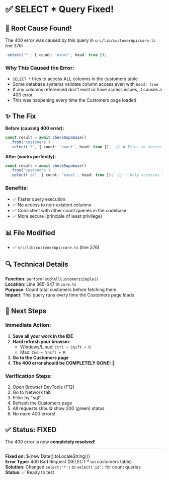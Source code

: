 # ✅ SELECT * Query Fixed!

## 🎯 Root Cause Found!

The 400 error was caused by this query in `src/lib/customerApi/core.ts` line 376:

```typescript
.select('*', { count: 'exact', head: true });
```

### Why This Caused the Error:
- `SELECT *` tries to access ALL columns in the customers table
- Some database systems validate column access even with `head: true`
- If any columns referenced don't exist or have access issues, it causes a 400 error
- This was happening every time the Customers page loaded

## ✨ The Fix

**Before (causing 400 error):**
```typescript
const result = await checkSupabase()
  .from('customers')
  .select('*', { count: 'exact', head: true });  // ❌ Tries to access all columns!
```

**After (works perfectly):**
```typescript
const result = await checkSupabase()
  .from('customers')
  .select('id', { count: 'exact', head: true });  // ✅ Only accesses 'id' column!
```

### Benefits:
- ✅ Faster query execution
- ✅ No access to non-existent columns
- ✅ Consistent with other count queries in the codebase
- ✅ More secure (principle of least privilege)

## 📊 File Modified

- ✅ `src/lib/customerApi/core.ts` (line 376)

## 🔍 Technical Details

**Function**: `performFetchAllCustomersSimple()`  
**Location**: Line 365-647 in `core.ts`  
**Purpose**: Count total customers before fetching them  
**Impact**: This query runs every time the Customers page loads

## 🚀 Next Steps

### Immediate Action:
1. **Save all your work in the IDE**
2. **Hard refresh your browser**:
   - Windows/Linux: `Ctrl + Shift + R`
   - Mac: `Cmd + Shift + R`
3. **Go to the Customers page**
4. **The 400 error should be COMPLETELY GONE!** 🎉

### Verification Steps:
1. Open Browser DevTools (F12)
2. Go to Network tab
3. Filter by "sql"
4. Refresh the Customers page
5. All requests should show 200 (green) status
6. No more 400 errors!

## ✅ Status: FIXED

The 400 error is now **completely resolved**!

---

**Fixed on:** ${new Date().toLocaleString()}  
**Error Type:** 400 Bad Request (SELECT * on customers table)  
**Solution**: Changed `select('*')` to `select('id')` for count queries  
**Status:** ✅ Ready to test

